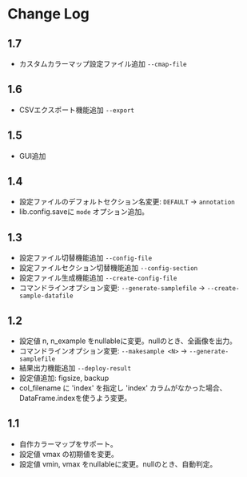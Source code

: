 # Change Log

## 1.7

- カスタムカラーマップ設定ファイル追加 `--cmap-file`

## 1.6

- CSVエクスポート機能追加 `--export`

## 1.5

- GUI追加

## 1.4

- 設定ファイルのデフォルトセクション名変更: `DEFAULT` -> `annotation`
- lib.config.saveに `mode` オプション追加。

## 1.3

- 設定ファイル切替機能追加 `--config-file`
- 設定ファイルセクション切替機能追加 `--config-section`
- 設定ファイル生成機能追加 `--create-config-file`
- コマンドラインオプション変更: `--generate-samplefile` -> `--create-sample-datafile`

## 1.2

- 設定値 n, n_example をnullableに変更。nullのとき、全画像を出力。
- コマンドラインオプション変更: `--makesample <N>` -> `--generate-samplefile`
- 結果出力機能追加 `--deploy-result`
- 設定値追加: figsize, backup
- col_filename に 'index' を指定し 'index' カラムがなかった場合、DataFrame.indexを使うよう変更。

## 1.1

- 自作カラーマップをサポート。
- 設定値 vmax の初期値を変更。
- 設定値 vmin, vmax をnullableに変更。nullのとき、自動判定。
